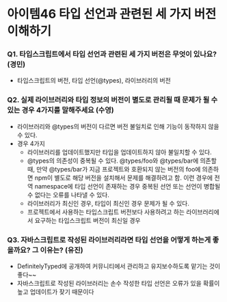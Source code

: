 # 아이템46 타입 선언과 관련된 세 가지 버전 이해하기

### Q1. 타입스크립트에서 타입 선언과 관련된 세 가지 버전은 무엇이 있나요? (경민)
- 타입스크립트의 버전, 타입 선언(@types), 라이브러리의 버전

### Q2. 실제 라이브러리와 타입 정보의 버전이 별도로 관리될 때 문제가 될 수 있는 경우 4가지를 말해주세요 (수영)
- 라이브러리와 @types의 버전이 다르면 버전 불일치로 인해 기능이 동작하지 않을 수 있다.
- 경우 4가지
  - 라이브러리를 업데이트했지만 타입을 업데이트하지 않아 불일치할 수 있다.
  - @types의 의존성이 중복될 수 있다. @types/foo와 @types/bar에 의존할 때, 만약 @types/bar가 지금 프로젝트와 호환되지 않는 버전의 foo에 의존하면 npm이 별도로 해당 버전을 설치해서 문제를 해결하려고 함. 이런 경우에 전역 namespace에 타입 선언이 존재하는 경우 중복된 선언 또는 선언이 병합될 수 없다는 오류를 나타낼 수 있다.
  - 라이브러리가 최신인 경우, 타입이 최신인 경우 문제가 될 수 있다.
  - 프로젝트에서 사용하는 타입스크립트 버전보다 사용하려고 하는 라이브러리에서 요구하는 타입스크립트 버전이 최신일 경우

### Q3. 자바스크립트로 작성된 라이브러리라면 타입 선언을 어떻게 하는게 좋을까요? 그 이유는? (유진)
- DefinitelyTyped에 공개하여 커뮤니티에서 관리하고 유지보수하도록 맡기는 것이 좋다~~
- 자바스크립트로 작성된 라이브러리는 손수 작성한 타입 선언은 오류가 있을 확률이 높고 업데이트가 잦기 때문이다
